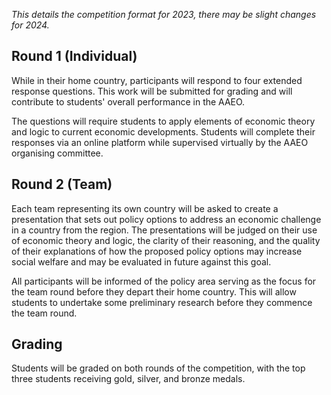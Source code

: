 *This details the competition format for 2023, there may be slight changes for 2024.*

## Round 1 (Individual)

While in their home country, participants will respond to four extended response questions. This work will be submitted for grading and will contribute to students' overall performance in the AAEO.

The questions will require students to apply elements of economic theory and logic to current economic developments. Students will complete their responses via an online platform while supervised virtually by the AAEO organising committee.

## Round 2 (Team)

Each team representing its own country will be asked to create a presentation that sets out policy options to address an economic challenge in a country from the region. The presentations will be judged on their use of economic theory and logic, the clarity of their reasoning, and the quality of their explanations of how the proposed policy options may increase social welfare and may be evaluated in future against this goal.

All participants will be informed of the policy area serving as the focus for the team round before they depart their home country. This will allow students to undertake some preliminary research before they commence the team round.

## Grading

Students will be graded on both rounds of the competition, with the top three students receiving gold, silver, and bronze medals.
